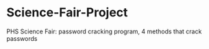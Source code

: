# Science-Fair-Project
PHS Science Fair: password cracking program, 4 methods that crack passwords 
